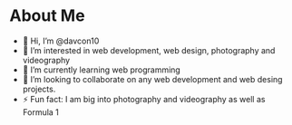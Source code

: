 # About Me 
- 👋 Hi, I’m @davcon10
- 👀 I’m interested in web development, web design, photography and videography
- 🌱 I’m currently learning web programming
- 💞️ I’m looking to collaborate on any web development and web desing projects.
- ⚡ Fun fact: I am big into photography and videography as well as Formula 1


